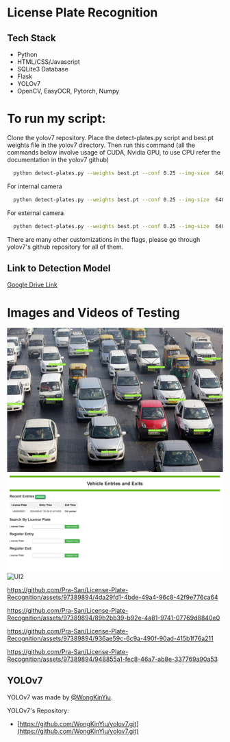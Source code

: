 
# License Plate Recognition










## Tech Stack

- Python
- HTML/CSS/Javascript
- SQLite3 Database
- Flask
- YOLOv7
- OpenCV, EasyOCR, Pytorch, Numpy






# To run my script:

Clone the yolov7 repository.
Place the detect-plates.py script and best.pt weights file in the yolov7 directory. 
Then run this command (all the commands below involve usage of CUDA, Nvidia GPU, to use CPU refer the documentation in the yolov7 github)

```bash
  python detect-plates.py --weights best.pt --conf 0.25 --img-size  640 --source path/to/image --device 0
```
For internal camera
```bash
  python detect-plates.py --weights best.pt --conf 0.25 --img-size  640 --source 0 --device 0
```

For external camera
```bash
  python detect-plates.py --weights best.pt --conf 0.25 --img-size  640 --source 1 --device 0
```








There are many other customizations in the flags, please go through yolov7's github repository for all of them.
## Link to Detection Model
[Google Drive Link](https://drive.google.com/file/d/10NCPSvGCaMqh_DXi5Bukf-6vvKICoMho/view?usp=sharing)

# Images and Videos of Testing
![License Plate Detection Img1](https://github.com/Pra-San/License-Plate-Recognition/blob/main/images/L1.jpg?raw=true)
![UI](https://github.com/Pra-San/License-Plate-Recognition/blob/main/images/UI%20with%20entry.png?raw=true)
![UI2](https://github.com/Pra-San/License-Plate-Recognition/assets/97389894/60f85182-2178-41ec-8c37-f5c3bcb73b94)


https://github.com/Pra-San/License-Plate-Recognition/assets/97389894/4da29fd1-4bde-49a4-96c8-42f9e776ca64

https://github.com/Pra-San/License-Plate-Recognition/assets/97389894/89b2bb39-b92e-4a81-9741-07769d8840e0


https://github.com/Pra-San/License-Plate-Recognition/assets/97389894/936ae59c-6c9a-490f-90ad-415b1f76a211


https://github.com/Pra-San/License-Plate-Recognition/assets/97389894/948855a1-fec8-46a7-ab8e-337769a90a53


## YOLOv7
YOLOv7 was made by [@WongKinYiu](https://github.com/WongKinYiu).

YOLOv7's Repository:
- [https://github.com/WongKinYiu/yolov7.git](https://github.com/WongKinYiu/yolov7.git)




